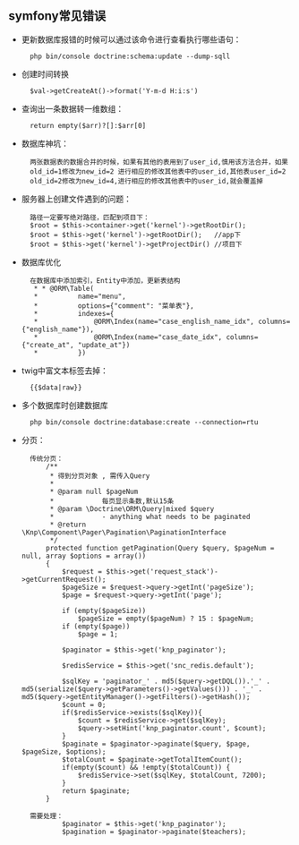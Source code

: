 ## symfony常见错误
- 更新数据库报错的时候可以通过该命令进行查看执行哪些语句：
    
        php bin/console doctrine:schema:update --dump-sqll

- 创建时间转换

        $val->getCreateAt()->format('Y-m-d H:i:s')

- 查询出一条数据转一维数组：

        return empty($arr)?[]:$arr[0]

- 数据库神坑：

        两张数据表的数据合并的时候，如果有其他的表用到了user_id,慎用该方法合并，如果
        old_id=1修改为new_id=2 进行相应的修改其他表中的user_id,其他表user_id=2
        old_id=2修改为new_id=4,进行相应的修改其他表中的user_id,就会覆盖掉

- 服务器上创建文件遇到的问题：
    
        路径一定要写绝对路径，匹配到项目下：
        $root = $this->container->get('kernel')->getRootDir();
        $root = $this->get('kernel')->getRootDir();   //app下
        $root = $this->get('kernel')->getProjectDir() //项目下

- 数据库优化
        
        在数据库中添加索引，Entity中添加，更新表结构
         * * @ORM\Table(
         *          name="menu",
         *          options={"comment": "菜单表"}, 
         *          indexes={
         *              @ORM\Index(name="case_english_name_idx", columns={"english_name"}),
         *              @ORM\Index(name="case_date_idx", columns={"create_at", "update_at"})
         *          })

- twig中富文本标签去掉：
        
        {{$data|raw}}

- 多个数据库时创建数据库
        
        php bin/console doctrine:database:create --connection=rtu

- 分页：
        
        传统分页：
            /**
             * 得到分页对象 , 需传入Query
             * 
             * @param null $pageNum
             *            每页显示条数,默认15条
             * @param \Doctrine\ORM\Query|mixed $query
             *            - anything what needs to be paginated
             * @return \Knp\Component\Pager\Pagination\PaginationInterface
             */
            protected function getPagination(Query $query, $pageNum = null, array $options = array())
            {
                $request = $this->get('request_stack')->getCurrentRequest();
                $pageSize = $request->query->getInt('pageSize');
                $page = $request->query->getInt('page');
                
                if (empty($pageSize))
                    $pageSize = empty($pageNum) ? 15 : $pageNum;
                if (empty($page))
                    $page = 1;
                
                $paginator = $this->get('knp_paginator');
                
                $redisService = $this->get('snc_redis.default');
                
                $sqlKey = 'paginator_' . md5($query->getDQL()).'_' . md5(serialize($query->getParameters()->getValues())) . '_' . md5($query->getEntityManager()->getFilters()->getHash());
                $count = 0;
                if($redisService->exists($sqlKey)){
                    $count = $redisService->get($sqlKey);
                    $query->setHint('knp_paginator.count', $count);
                }
                $paginate = $paginator->paginate($query, $page, $pageSize, $options);
                $totalCount = $paginate->getTotalItemCount();
                if(empty($count) && !empty($totalCount)) {
                    $redisService->set($sqlKey, $totalCount, 7200);
                }
                return $paginate;
            }
            
        需要处理：
                $paginator = $this->get('knp_paginator');
                $pagination = $paginator->paginate($teachers);
